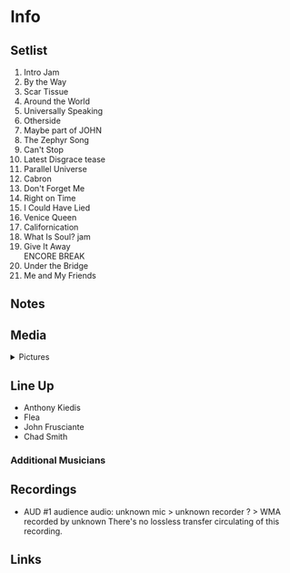 # Info

## Setlist

1. Intro Jam
2. By the Way
3. Scar Tissue
4. Around the World
5. Universally Speaking
6. Otherside
7. Maybe part of JOHN
8. The Zephyr Song
9. Can't Stop
10. Latest Disgrace tease
11. Parallel Universe
12. Cabron
13. Don't Forget Me
14. Right on Time
15. I Could Have Lied
16. Venice Queen
17. Californication
18. What Is Soul? jam
19. Give It Away
<br> ENCORE BREAK
20. Under the Bridge
21. Me and My Friends

## Notes

## Media 

<details>
  <summary>Pictures</summary>
  <!--<img alt="Setlist" title="Setlist" src="_.jpg" height="200" />
  <img alt="Ticket" title="Ticket" src="_.jpg" height="200" />
  <img alt="Flyer" title="Flyer" src="_.jpg" height="200" />
  <img alt="Clipping" title="Clipping" src="_.jpg" height="200" />-->
</details>

## Line Up

* Anthony Kiedis
* Flea
* John Frusciante
* Chad Smith

### Additional Musicians

## Recordings

* AUD #1 audience audio: unknown mic > unknown recorder ? > WMA recorded by unknown There's no lossless transfer circulating of this recording.

## Links
